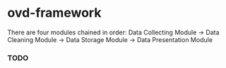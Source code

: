 # ovd-framework

There are four modules chained in order: Data Collecting Module -> Data Cleaning Module -> Data Storage Module -> Data Presentation Module


### TODO


